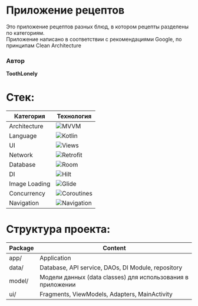 # Приложение рецептов

Это приложение рецептов разных блюд, в котором рецепты разделены по категориям.  
Приложение написано в соответствии с рекомендациями Google, по принципам Clean Architecture

### Автор

**ToothLonely**

# Стек:

| Категория     | Технология                                                            |
|---------------|-----------------------------------------------------------------------|
| Architecture  | ![MVVM](https://img.shields.io/badge/MVVM-purple)                     |
| Language      | ![Kotlin](https://img.shields.io/badge/Kotlin-blue)                   |
| UI            | ![Views](https://img.shields.io/badge/Views-XML-lightgrey)            |
| Network       | ![Retrofit](https://img.shields.io/badge/Retrofit-green)              |
| Database      | ![Room](https://img.shields.io/badge/Room-red)                        |
| DI            | ![Hilt](https://img.shields.io/badge/Hilt-orange)                     |
| Image Loading | ![Glide](https://img.shields.io/badge/Glide-yellow)                   |
| Concurrency   | ![Coroutines](https://img.shields.io/badge/Coroutines-yellowgreen)    |
| Navigation    | ![Navigation](https://img.shields.io/badge/Navigation-Jetpack-purple) |

# Структура проекта:

| Package | Content                                                     |
|---------|-------------------------------------------------------------|
| app/    | Application                                                 | 
| data/   | Database, API service, DAOs, DI Module, repository          | 
| model/  | Модели данных (data classes) для использования в приложении | 
| ui/     | Fragments, ViewModels, Adapters, MainActivity               |